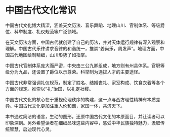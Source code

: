 # 中国古代文化常识

中国古代文化博大精深，涵盖天文历法、音乐舞蹈、地理山川、官制体系、等级爵位、科举制度、礼仪规范等广泛领域。

在天文历法方面，中国古代就创建了自己的历法，并对天体运行规律有深入观察和理解。中国古代乐律讲求音律的和谐统一，推崇“姜尚乐，周发声”。地理方面，中国古代地图绘制精细，山川形势了如指掌。

中国古代官制体系庞大而严密，中央由三公九卿组成，地方则有州县体系。官职等级分为九品，还设置了爵位以示尊荣。科举制为选拔人才的主要途径。

中国古代非常强调礼仪规范，制定了姓名、结婚丧礼、家室构成、饮食衣着等各个方面的规定。推崇以“礼”治国，以礼定社稷。

中国古代文化的核心在于重视伦理秩序的构建，这一点与西方理性精神有本质差异。中国古代文化更加注重人伦和谐，家国一体，共济天下。

本书通过简洁的语言，生动的图形，还原中国古代文化的本原面目，并让读者可以印象深刻。另外希望读者在细细品味这些内容中，感受中华民族独特魅力，汲取传统智慧，启迪现代心灵。
